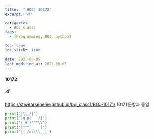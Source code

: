 ```yaml
---
title:  "[BOJ] 10172"
excerpt: "개"

categories:
  - BOJ_Class1
tags:
  - [Programming, BOJ, python]

toc: true
toc_sticky: true
 
date: 2021-08-05
last_modified_at: 2021-08-05
---
```

#### 10172
##### 개

https://stevearsenelee.github.io/boj_class1/BOJ-10171/
10171 문항과 동일

```python
print("|\\_/|")
print("|q p|   /}")
print('( 0 )"""\\')
print('|"^"`    |')
print('||_/=\\\\__|')
```